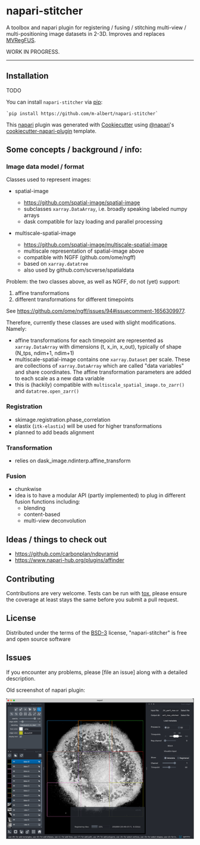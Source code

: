 <!--
[![License BSD-3](https://img.shields.io/pypi/l/napari-stitcher.svg?color=green)](https://github.com/m-albert/napari-stitcher/raw/main/LICENSE)
[![PyPI](https://img.shields.io/pypi/v/napari-stitcher.svg?color=green)](https://pypi.org/project/napari-stitcher)
[![Python Version](https://img.shields.io/pypi/pyversions/napari-stitcher.svg?color=green)](https://python.org)
[![tests](https://github.com/m-albert/napari-stitcher/workflows/tests/badge.svg)](https://github.com/m-albert/napari-stitcher/actions)
[![codecov](https://codecov.io/gh/m-albert/napari-stitcher/branch/main/graph/badge.svg)](https://codecov.io/gh/m-albert/napari-stitcher)
[![napari hub](https://img.shields.io/endpoint?url=https://api.napari-hub.org/shields/napari-stitcher)](https://napari-hub.org/plugins/napari-stitcher)
-->

# napari-stitcher
A toolbox and napari plugin for registering / fusing / stitching multi-view / multi-positioning image datasets in 2-3D. Improves and replaces [MVRegFUS](https://github.com/m-albert/MVRegFus).

WORK IN PROGRESS.

----------------------------------
## Installation

TODO

You can install `napari-stitcher` via [pip]:

    `pip install https://github.com/m-albert/napari-stitcher`

This [napari] plugin was generated with [Cookiecutter] using [@napari]'s [cookiecutter-napari-plugin] template.


[napari]: https://github.com/napari/napari
[Cookiecutter]: https://github.com/audreyr/cookiecutter
[@napari]: https://github.com/napari
[MIT]: http://opensource.org/licenses/MIT
[BSD-3]: http://opensource.org/licenses/BSD-3-Clause
[GNU GPL v3.0]: http://www.gnu.org/licenses/gpl-3.0.txt
[GNU LGPL v3.0]: http://www.gnu.org/licenses/lgpl-3.0.txt
[Apache Software License 2.0]: http://www.apache.org/licenses/LICENSE-2.0
[Mozilla Public License 2.0]: https://www.mozilla.org/media/MPL/2.0/index.txt
[cookiecutter-napari-plugin]: https://github.com/napari/cookiecutter-napari-plugin

[napari]: https://github.com/napari/napari
[tox]: https://tox.readthedocs.io/en/latest/
[pip]: https://pypi.org/project/pip/
[PyPI]: https://pypi.org/

## Some concepts / background / info:

### Image data model / format

Classes used to represent images:

- spatial-image
  - https://github.com/spatial-image/spatial-image
  - subclasses `xarray.DataArray`, i.e. broadly speaking labeled numpy arrays
  - dask compatible for lazy loading and parallel processing

- multiscale-spatial-image
  - https://github.com/spatial-image/multiscale-spatial-image
  - multiscale representation of spatial-image above
  - compatible with NGFF (github.com/ome/ngff)
  - based on `xarray.datatree`
  - also used by github.com/scverse/spatialdata

Problem: the two classes above, as well as NGFF, do not (yet) support:
  1) affine transformations
  2) different transformations for different timepoints

See https://github.com/ome/ngff/issues/94#issuecomment-1656309977.

Therefore, currently these classes are used with slight modifications. Namely:
- affine transformations for each timepoint are represented as `xarray.DataArray` with dimensions (t, x_in, x_out), typically of shape (N_tps, ndim+1, ndim+1)
- multiscale-spatial-image contains one `xarray.Dataset` per scale. These are collections of `xarray.DataArray` which are called "data variables" and share coordinates. The affine transformation parameters are added to each scale as a new data variable
- this is (hackily) compatible with `multiscale_spatial_image.to_zarr()` and `datatree.open_zarr()`

### Registration

- skimage.registration.phase_correlation
- elastix (`itk-elastix`) will be used for higher transformations
- planned to add beads alignment

### Transformation

- relies on dask_image.ndinterp.affine_transform

### Fusion

- chunkwise
- idea is to have a modular API (partly implemented) to plug in different fusion functions including:
  - blending
  - content-based
  - multi-view deconvolution


## Ideas / things to check out

- https://github.com/carbonplan/ndpyramid
- https://www.napari-hub.org/plugins/affinder

## Contributing

Contributions are very welcome. Tests can be run with [tox], please ensure
the coverage at least stays the same before you submit a pull request.

## License

Distributed under the terms of the [BSD-3] license,
"napari-stitcher" is free and open source software

## Issues

If you encounter any problems, please [file an issue] along with a detailed description.

Old screenshot of napari plugin:

![](misc-data/20221223_screenshot.png)